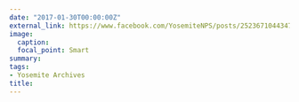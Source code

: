 ```yaml
---
date: "2017-01-30T00:00:00Z"
external_link: https://www.facebook.com/YosemiteNPS/posts/2523671044347829
image:
  caption: 
  focal_point: Smart
summary:
tags:
- Yosemite Archives
title:
---
```

